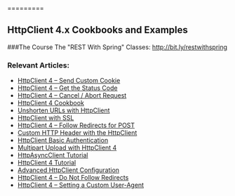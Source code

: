 =========
## HttpClient 4.x Cookbooks and Examples

###The Course
The "REST With Spring" Classes: http://bit.ly/restwithspring


### Relevant Articles: 

- [HttpClient 4 – Send Custom Cookie](http://www.baeldung.com/httpclient-4-cookies)
- [HttpClient 4 – Get the Status Code](http://www.baeldung.com/httpclient-status-code)
- [HttpClient 4 – Cancel / Abort Request](http://www.baeldung.com/httpclient-cancel-request)
- [HttpClient 4 Cookbook](http://www.baeldung.com/httpclient4)
- [Unshorten URLs with HttpClient](http://www.baeldung.com/unshorten-url-httpclient)
- [HttpClient with SSL](http://www.baeldung.com/httpclient-ssl)
- [HttpClient 4 – Follow Redirects for POST](http://www.baeldung.com/httpclient-redirect-on-http-post)
- [Custom HTTP Header with the HttpClient](http://www.baeldung.com/httpclient-custom-http-header)
- [HttpClient Basic Authentication](http://www.baeldung.com/httpclient-4-basic-authentication)
- [Multipart Upload with HttpClient 4](http://www.baeldung.com/httpclient-multipart-upload)
- [HttpAsyncClient Tutorial](http://www.baeldung.com/httpasyncclient-tutorial)
- [HttpClient 4 Tutorial](http://www.baeldung.com/httpclient-guide)
- [Advanced HttpClient Configuration](http://www.baeldung.com/httpclient-advanced-config)
- [HttpClient 4 – Do Not Follow Redirects](http://www.baeldung.com/httpclient-stop-follow-redirect)
- [HttpClient 4 – Setting a Custom User-Agent](http://www.baeldung.com/httpclient-user-agent-header)
